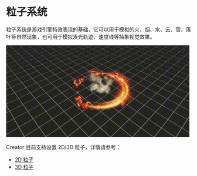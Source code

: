 # 粒子系统

粒子系统是游戏引擎特效表现的基础，它可以用于模拟的火、烟、水、云、雪、落叶等自然现象，也可用于模拟发光轨迹、速度线等抽象视觉效果。

![particle](particle.gif)

Creator 目前支持设置 2D/3D 粒子，详情请参考：

- [2D 粒子](2d-particle/2d-particle.md)
- [3D 粒子](overview.md)
